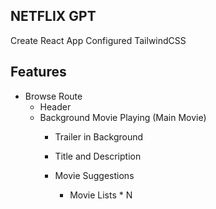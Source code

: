 ## NETFLIX GPT

 Create React App
 Configured TailwindCSS

 ## Features

 - Browse Route
    - Header
    - Background Movie Playing (Main Movie)
        - Trailer in Background
        - Title and Description

        - Movie Suggestions
            - Movie Lists * N